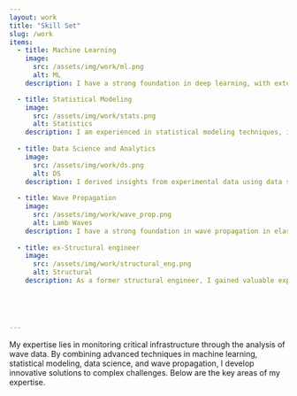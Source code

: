 ```yaml
---
layout: work
title: "Skill Set"
slug: /work
items:
  - title: Machine Learning
    image:
      src: /assets/img/work/ml.png
      alt: ML
    description: I have a strong foundation in deep learning, with extensive experience in frameworks like PyTorch and TensorFlow, and a solid understanding of modern model architectures, such as CNNs, VAEs, LSTMs, WaveNet, and Diffusion models, and their applications. I am also proficient in classical machine learning approaches, including decision tree models, gradient boosting techniques, and support vector machines (SVMs).

  - title: Statistical Modeling
    image:
      src: /assets/img/work/stats.png
      alt: Statistics
    description: I am experienced in statistical modeling techniques, including regression analysis, Bayesian inference, and generalized linear models, to derive  make inferences from experimentally collected data.
  
  - title: Data Science and Analytics
    image:
      src: /assets/img/work/ds.png
      alt: DS
    description: I derived insights from experimental data using data science techniques and have automated data pipelines, integrated data across databases using SQL, and performed ETL operations. Additionally, I built real-time dashboards to provide timely insights and enable data-driven adjustments during experiments.
  
  - title: Wave Propagation
    image:
      src: /assets/img/work/wave_prop.png
      alt: Lamb Waves
    description: I have a strong foundation in wave propagation in elastic solids, from deriving wave partial differential equations (PDEs) to applying boundary conditions for various scenarios. I am skilled in simulating wave behavior using numerical methods and modeling it in finite element software. Recently, my focus has been on enhancing simulation efficiency through physics-based machine learning techniques.
  
  - title: ex-Structural engineer
    image:
      src: /assets/img/work/structural_eng.png
      alt: Structural
    description: As a former structural engineer, I gained valuable experience collaborating within multi-disciplinary teams, including architects, various engineering disciplines, and contractors. This role honed my ability to communicate effectively, coordinate across diverse expertise, and contribute to complex, team-driven projects.





---
```


My expertise lies in monitoring critical infrastructure through the analysis of wave data. By combining advanced techniques in machine learning, statistical modeling, data science, and wave propagation, I develop innovative solutions to complex challenges. Below are the key areas of my expertise.
<br />
<br />
